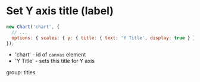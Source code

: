 # Set Y axis title (label)

```javascript
new Chart('chart', {
  // ...
  options: { scales: { y: { title: { text: 'Y Title', display: true } } } }
});
```

- 'chart' - id of ```canvas``` element
- 'Y Title' - sets this title for Y axis

group: titles
